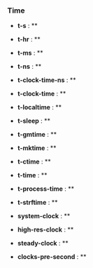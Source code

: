 ### Time

- **t-s** : **

- **t-hr** : **

- **t-ms** : **

- **t-ns** : **

- **t-clock-time-ns** : **

- **t-clock-time** : **

- **t-localtime** : **

- **t-sleep** : **

- **t-gmtime** : **

- **t-mktime** : **

- **t-ctime** : **

- **t-time** : **

- **t-process-time** : **

- **t-strftime** : **


- **system-clock** : **

- **high-res-clock** : **

- **steady-clock** : **

- **clocks-pre-second** : **

